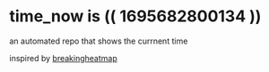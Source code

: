 # time_now is (( 1695682800134 ))

an automated repo that shows the currnent time

inspired by [breakingheatmap](https://github.com/breakingheatmap/breakingheatmap)